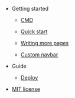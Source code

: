 
- Getting started

  - [CMD](README.md#CMD)

  - [Quick start](quickstart.md)
  - [Writing more pages](more-pages.md)
  - [Custom navbar](custom-navbar.md)

- Guide

  - [Deploy](es/deploy.md)

- [MIT license](es/license.md)
